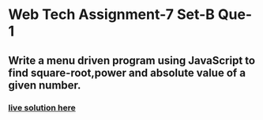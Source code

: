 # Web Tech Assignment-7 Set-B Que-1
## Write a menu driven program using JavaScript to find square-root,power and absolute value of a given number.
### [live solution here]()
